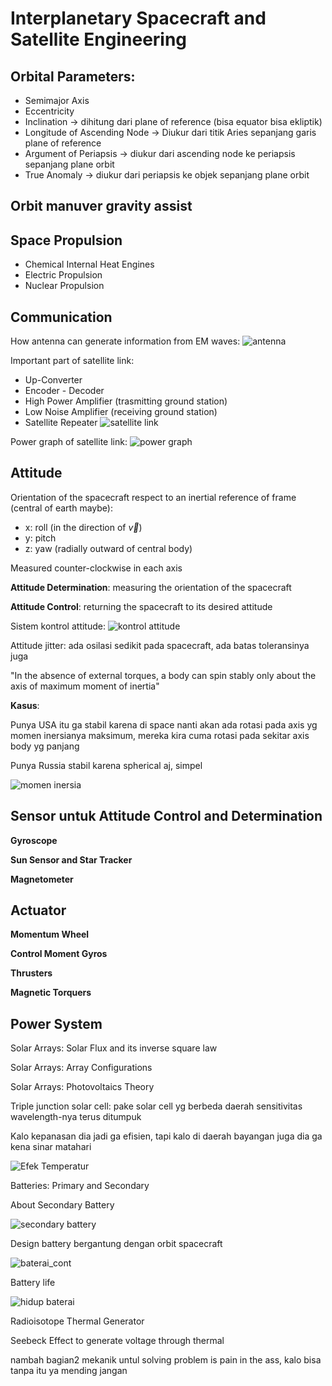 # Interplanetary Spacecraft and Satellite Engineering

## Orbital Parameters:

- Semimajor Axis
- Eccentricity
- Inclination -> dihitung dari plane of reference (bisa equator bisa ekliptik)
- Longitude of Ascending Node -> Diukur dari titik Aries sepanjang garis plane of reference
- Argument of Periapsis -> diukur dari ascending node ke periapsis sepanjang plane orbit
- True Anomaly -> diukur dari periapsis ke objek sepanjang plane orbit

## Orbit manuver gravity assist

## Space Propulsion
- Chemical Internal Heat Engines
- Electric Propulsion
- Nuclear Propulsion

## Communication

How antenna can generate information from EM waves:
![antenna](antenna.png)

Important part of satellite link:
- Up-Converter
- Encoder - Decoder
- High Power Amplifier (trasmitting ground station)
- Low Noise Amplifier (receiving ground station)
- Satellite Repeater
![satellite link](sat_link.png)

Power graph of satellite link:
![power graph](power_graph.png)

## Attitude

Orientation of the spacecraft respect to an inertial reference of frame (central of earth maybe):
- x: roll (in the direction of $\vec{v}$)
- y: pitch
- z: yaw (radially outward of central body)

Measured counter-clockwise in each axis

**Attitude Determination**: measuring the orientation of the spacecraft

**Attitude Control**: returning the spacecraft to its desired attitude

Sistem kontrol attitude:
![kontrol attitude](attitude_control.png)

Attitude jitter: ada osilasi sedikit pada spacecraft, ada batas toleransinya juga

"In the absence of external torques, a body can spin stably only about the axis of maximum moment of inertia"

**Kasus**:

Punya USA itu ga stabil karena di space nanti akan ada rotasi pada axis yg momen inersianya maksimum, mereka kira cuma rotasi pada sekitar axis body yg panjang

Punya Russia stabil karena spherical aj, simpel

![momen inersia](momen_inersia.png)

## Sensor untuk Attitude Control and Determination

**Gyroscope**

**Sun Sensor and Star Tracker**

**Magnetometer**

## Actuator

**Momentum Wheel**

**Control Moment Gyros**

**Thrusters**

**Magnetic Torquers**

## Power System

Solar Arrays: Solar Flux and its inverse square law

Solar Arrays: Array Configurations

Solar Arrays: Photovoltaics Theory

Triple junction solar cell: pake solar cell yg berbeda daerah sensitivitas wavelength-nya terus ditumpuk

Kalo kepanasan dia jadi ga efisien, tapi kalo di daerah bayangan juga dia ga kena sinar matahari

![Efek Temperatur](temperature_effect.png)

Batteries: Primary and Secondary

About Secondary Battery

![secondary battery](secondary_battery.png)

Design battery bergantung dengan orbit spacecraft

![baterai_cont](battery_cont.png)

Battery life

![hidup baterai](battery_life.png)

Radioisotope Thermal Generator

Seebeck Effect to generate voltage through thermal

nambah bagian2 mekanik untul solving problem is pain in the ass, kalo bisa tanpa itu ya mending jangan
